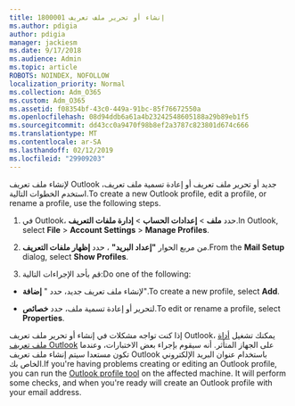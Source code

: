 ```yaml
---
title: 1800001 إنشاء أو تحرير ملف تعريف
ms.author: pdigia
author: pdigia
manager: jackiesm
ms.date: 9/17/2018
ms.audience: Admin
ms.topic: article
ROBOTS: NOINDEX, NOFOLLOW
localization_priority: Normal
ms.collection: Adm_O365
ms.custom: Adm_O365
ms.assetid: f08354bf-43c0-449a-91bc-85f76672550a
ms.openlocfilehash: 08d94ddb6a61a4b23242548605188a29b89eb1f5
ms.sourcegitcommit: dd43cc0a9470f98b8ef2a3787c823801d674c666
ms.translationtype: MT
ms.contentlocale: ar-SA
ms.lasthandoff: 02/12/2019
ms.locfileid: "29909203"
---
```

<span data-ttu-id="cb8b4-102">لإنشاء ملف تعريف Outlook جديد أو تحرير ملف تعريف أو إعادة تسمية ملف تعريف، استخدم الخطوات التالية.</span><span class="sxs-lookup"><span data-stu-id="cb8b4-102">To create a new Outlook profile, edit a profile, or rename a profile, use the following steps.</span></span>
  
1. <span data-ttu-id="cb8b4-103">في Outlook، حدد **ملف** \> **إعدادات الحساب** \> **إدارة ملفات التعريف**.</span><span class="sxs-lookup"><span data-stu-id="cb8b4-103">In Outlook, select **File** \> **Account Settings** \> **Manage Profiles**.</span></span>
    
2. <span data-ttu-id="cb8b4-104">من مربع الحوار **"إعداد البريد"** ، حدد **إظهار ملفات التعريف**.</span><span class="sxs-lookup"><span data-stu-id="cb8b4-104">From the **Mail Setup** dialog, select **Show Profiles**.</span></span>
    
3. <span data-ttu-id="cb8b4-105">قم بأحد الإجراءات التالية:</span><span class="sxs-lookup"><span data-stu-id="cb8b4-105">Do one of the following:</span></span>
    
  - <span data-ttu-id="cb8b4-106">لإنشاء ملف تعريف جديد، حدد " **إضافة**".</span><span class="sxs-lookup"><span data-stu-id="cb8b4-106">To create a new profile, select **Add**.</span></span>
    
  - <span data-ttu-id="cb8b4-107">لتحرير أو إعادة تسمية ملف، حدد **خصائص**.</span><span class="sxs-lookup"><span data-stu-id="cb8b4-107">To edit or rename a profile, select **Properties**.</span></span>
    
<span data-ttu-id="cb8b4-p101">إذا كنت تواجه مشكلات في إنشاء أو تحرير ملف تعريف Outlook، يمكنك تشغيل [أداة ملف تعريف Outlook](https://aka.ms/SaRA-OutlookSetupProfile) على الجهاز المتأثر. أنه سيقوم بإجراء بعض الاختبارات، وعندما تكون مستعدا سيتم إنشاء ملف تعريف Outlook باستخدام عنوان البريد الإلكتروني الخاص بك.</span><span class="sxs-lookup"><span data-stu-id="cb8b4-p101">If you're having problems creating or editing an Outlook profile, you can run the [Outlook profile tool](https://aka.ms/SaRA-OutlookSetupProfile) on the affected machine. It will perform some checks, and when you're ready will create an Outlook profile with your email address.</span></span> 
  

